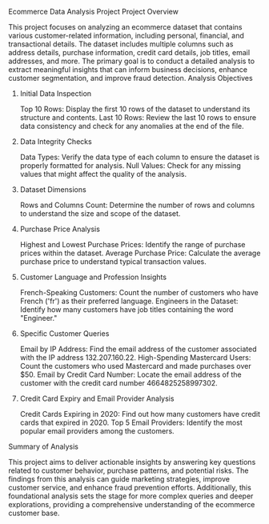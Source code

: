 Ecommerce Data Analysis Project
Project Overview

This project focuses on analyzing an ecommerce dataset that contains various customer-related information, including personal, financial, and transactional details. The dataset includes multiple columns such as address details, purchase information, credit card details, job titles, email addresses, and more. The primary goal is to conduct a detailed analysis to extract meaningful insights that can inform business decisions, enhance customer segmentation, and improve fraud detection.
Analysis Objectives
1. Initial Data Inspection

    Top 10 Rows: Display the first 10 rows of the dataset to understand its structure and contents.
    Last 10 Rows: Review the last 10 rows to ensure data consistency and check for any anomalies at the end of the file.

2. Data Integrity Checks

    Data Types: Verify the data type of each column to ensure the dataset is properly formatted for analysis.
    Null Values: Check for any missing values that might affect the quality of the analysis.

3. Dataset Dimensions

    Rows and Columns Count: Determine the number of rows and columns to understand the size and scope of the dataset.

4. Purchase Price Analysis

    Highest and Lowest Purchase Prices: Identify the range of purchase prices within the dataset.
    Average Purchase Price: Calculate the average purchase price to understand typical transaction values.

5. Customer Language and Profession Insights

    French-Speaking Customers: Count the number of customers who have French ('fr') as their preferred language.
    Engineers in the Dataset: Identify how many customers have job titles containing the word "Engineer."

6. Specific Customer Queries

    Email by IP Address: Find the email address of the customer associated with the IP address 132.207.160.22.
    High-Spending Mastercard Users: Count the customers who used Mastercard and made purchases over $50.
    Email by Credit Card Number: Locate the email address of the customer with the credit card number 4664825258997302.

7. Credit Card Expiry and Email Provider Analysis

    Credit Cards Expiring in 2020: Find out how many customers have credit cards that expired in 2020.
    Top 5 Email Providers: Identify the most popular email providers among the customers.

Summary of Analysis

This project aims to deliver actionable insights by answering key questions related to customer behavior, purchase patterns, and potential risks. The findings from this analysis can guide marketing strategies, improve customer service, and enhance fraud prevention efforts. Additionally, this foundational analysis sets the stage for more complex queries and deeper explorations, providing a comprehensive understanding of the ecommerce customer base.
